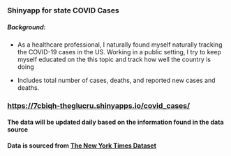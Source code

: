 ### Shinyapp for state COVID Cases

##### Background:

- As a healthcare professional, I naturally found myself naturally tracking the COVID-19 cases in the US. Working in a public setting, I try to keep myself educated on the this topic and track how well the country is doing

- Includes total number of cases, deaths, and reported new cases and deaths.

### https://7cbiqh-theglucru.shinyapps.io/covid_cases/

#### The data will be updated daily based on the information found in the data source

#### Data is sourced from [The New York Times Dataset](https://github.com/nytimes/covid-19-data)
